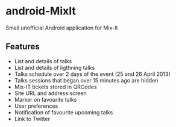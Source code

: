 android-MixIt
=============

Small unofficial Android application for Mix-It

## Features
- List and details of talks
- List and details of ligthning talks
- Talks schedule over 2 days of the event (25 and 26 April 2013)
- Talks sessions that began over 15 minutes ago are hidden
- Mix-IT tickets stored in QRCodes
- Site URL and address screen
- Marker on favourite talks
- User preferences
- Notification of favourite upcoming talks
- Link to Twitter
